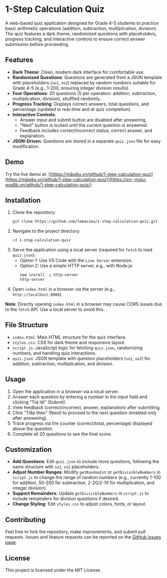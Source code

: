 # 1-Step Calculation Quiz

A web-based quiz application designed for Grade 4-5 students to practice basic arithmetic operations (addition, subtraction, multiplication, division). The quiz features a dark theme, randomized questions with placeholders, progress tracking, and interactive controls to ensure correct answer submission before proceeding.

## Features
- **Dark Theme**: Clean, modern dark interface for comfortable use.
- **Randomized Questions**: Questions are generated from a JSON template with placeholders (`so1`, `so2`) replaced by random numbers suitable for Grade 4-5 (e.g., 1-200, ensuring integer division results).
- **Four Operations**: 20 questions (5 per operation: addition, subtraction, multiplication, division), shuffled randomly.
- **Progress Tracking**: Displays correct answers, total questions, and percentage (updated in real-time and at quiz completion).
- **Interactive Controls**: 
  - Answer input and submit button are disabled after answering.
  - "Next" button is locked until the current question is answered.
  - Feedback includes correct/incorrect status, correct answer, and explanation.
- **JSON-Driven**: Questions are stored in a separate `quiz.json` file for easy modification.

## Demo
Try the live demo at: [[https://mãsiêu.vn/github/1-step-calculation-quiz](https://mãsiêu.vn/github/1-step-calculation-quiz)](https://xn--msiu-goa8b.vn/github/1-step-calculation-quiz/)

## Installation
1. Clone the repository:
   ```bash
   git clone https://github.com/lemasieu/1-step-calculation-quiz.git
   ```
2. Navigate to the project directory:
   ```bash
   cd 1-step-calculation-quiz
   ```
3. Serve the application using a local server (required for `fetch` to load `quiz.json`):
   - Option 1: Use VS Code with the `Live Server` extension.
   - Option 2: Use a simple HTTP server, e.g., with Node.js:
     ```bash
     npm install -g http-server
     http-server
     ```
4. Open `index.html` in a browser via the server (e.g., `http://localhost:8080`).

**Note**: Directly opening `index.html` in a browser may cause CORS issues due to the `fetch` API. Use a local server to avoid this.

## File Structure
- `index.html`: Main HTML structure for the quiz interface.
- `styles.css`: CSS for dark theme and responsive layout.
- `script.js`: JavaScript logic for fetching `quiz.json`, randomizing numbers, and handling quiz interactions.
- `quiz.json`: JSON template with question placeholders (`so1`, `so2`) for addition, subtraction, multiplication, and division.

## Usage
1. Open the application in a browser via a local server.
2. Answer each question by entering a number in the input field and clicking "Trả lời" (Submit).
3. View feedback (correct/incorrect, answer, explanation) after submitting.
4. Click "Tiếp theo" (Next) to proceed to the next question (enabled only after answering).
5. Track progress via the counter (correct/total, percentage) displayed above the question.
6. Complete all 20 questions to see the final score.

## Customization
- **Add Questions**: Edit `quiz.json` to include more questions, following the same structure with `so1`, `so2` placeholders.
- **Adjust Number Ranges**: Modify `getRandomInt` or `getDivisibleNumbers` in `script.js` to change the range of random numbers (e.g., currently 1-100 for addition, 50-200 for subtraction, 2-20/2-10 for multiplication, and integer division).
- **Support Remainders**: Update `getDivisibleNumbers` in `script.js` to include remainders for division questions if desired.
- **Change Styling**: Edit `styles.css` to adjust colors, fonts, or layout.

## Contributing
Feel free to fork the repository, make improvements, and submit pull requests. Issues and feature requests can be reported on the [GitHub Issues page](https://github.com/lemasieu/1-step-calculation-quiz/issues).

## License
This project is licensed under the MIT License.
